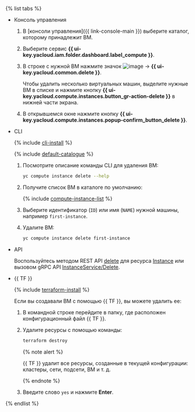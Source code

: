 {% list tabs %}

- Консоль управления

  1. В [консоли управления]({{ link-console-main }}) выберите каталог, которому принадлежит ВМ.
  1. Выберите сервис **{{ ui-key.yacloud.iam.folder.dashboard.label_compute }}**.
  1. В строке с нужной ВМ нажмите значок ![image](../../_assets/options.svg) → **{{ ui-key.yacloud.common.delete }}**.

     Чтобы удалить несколько виртуальных машин, выделите нужные ВМ в списке и нажмите кнопку **{{ ui-key.yacloud.compute.instances.button_gr-action-delete }}** в нижней части экрана.

  1. В открывшемся окне нажмите кнопку **{{ ui-key.yacloud.compute.instances.popup-confirm_button_delete }}**.

- CLI

  {% include [cli-install](../cli-install.md) %}

  {% include [default-catalogue](../default-catalogue.md) %}

  1. Посмотрите описание команды CLI для удаления ВМ:

     ```bash
     yc compute instance delete --help
     ```

  1. Получите список ВМ в каталоге по умолчанию:

     {% include [compute-instance-list](../../compute/_includes_service/compute-instance-list.md) %}

  1. Выберите идентификатор (`ID`) или имя (`NAME`) нужной машины, например `first-instance`.
  1. Удалите ВМ:

     ```bash
     yc compute instance delete first-instance
     ```

- API

  Воспользуйтесь методом REST API [delete](../../compute/api-ref/Instance/delete.md) для ресурса [Instance](../../compute/api-ref/Instance/) или вызовом gRPC API [InstanceService/Delete](../../compute/api-ref/grpc/instance_service.md#Delete).

- {{ TF }}

  {% include [terraform-install](../terraform-install.md) %}

  Если вы создавали ВМ с помощью {{ TF }}, вы можете удалить ее:
  1. В командной строке перейдите в папку, где расположен конфигурационный файл {{ TF }}.
  1. Удалите ресурсы с помощью команды:

     ```bash
     terraform destroy
     ```

     {% note alert %}

     {{ TF }} удалит все ресурсы, созданные в текущей конфигурации: кластеры, сети, подсети, ВМ и т. д.

     {% endnote %}

  1. Введите слово `yes` и нажмите **Enter**.

{% endlist %}
